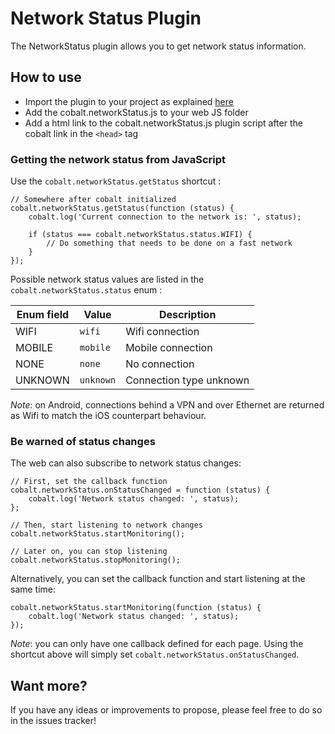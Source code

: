 # Network Status Plugin

The NetworkStatus plugin allows you to get network status information.

## How to use

* Import the plugin to your project as explained [here](https://github.com/cobaltians/cobalt/wiki/Plugins-usage)
* Add the cobalt.networkStatus.js to your web JS folder
* Add a html link to the cobalt.networkStatus.js plugin script after the cobalt link in the `<head>` tag

### Getting the network status from JavaScript

Use the `cobalt.networkStatus.getStatus` shortcut :

    // Somewhere after cobalt initialized
    cobalt.networkStatus.getStatus(function (status) {
        cobalt.log('Current connection to the network is: ', status);

        if (status === cobalt.networkStatus.status.WIFI) {
            // Do something that needs to be done on a fast network
        }
    });

Possible network status values are listed in the `cobalt.networkStatus.status` enum :

| Enum field | Value | Description |
| ---------- | ----- | ----------- |
| WIFI | `wifi` | Wifi connection |
| MOBILE | `mobile` | Mobile connection |
| NONE | `none` | No connection |
| UNKNOWN | `unknown` | Connection type unknown |

*Note*: on Android, connections behind a VPN and over Ethernet are returned as Wifi to match the iOS counterpart behaviour.

### Be warned of status changes

The web can also subscribe to network status changes:

    // First, set the callback function
    cobalt.networkStatus.onStatusChanged = function (status) {
        cobalt.log('Network status changed: ', status);
    };

    // Then, start listening to network changes
    cobalt.networkStatus.startMonitoring();

    // Later on, you can stop listening
    cobalt.networkStatus.stopMonitoring();

Alternatively, you can set the callback function and start listening at the same time:

    cobalt.networkStatus.startMonitoring(function (status) {
        cobalt.log('Network status changed: ', status);
    });

*Note*: you can only have one callback defined for each page. Using the shortcut above will simply set `cobalt.networkStatus.onStatusChanged`.

## Want more?

If you have any ideas or improvements to propose, please feel free to do so in the issues tracker!
